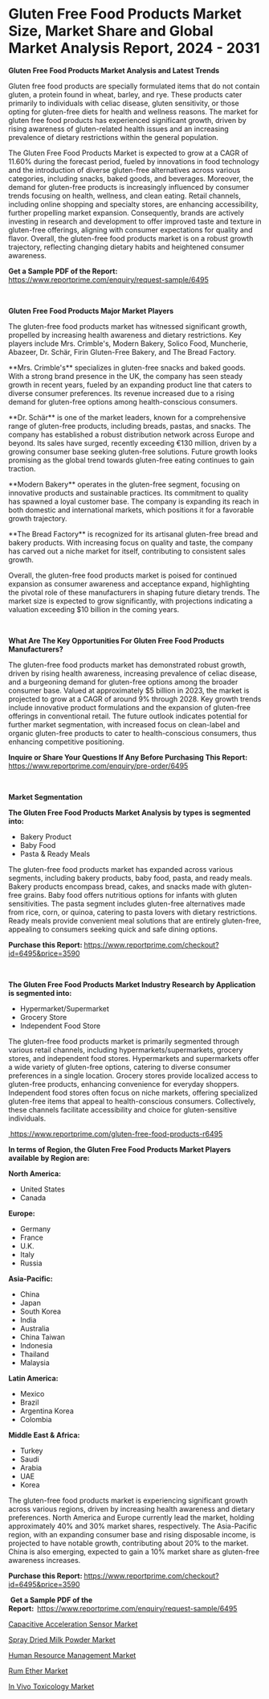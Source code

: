 <p><h1>Gluten Free Food Products Market Size, Market Share and Global Market Analysis Report, 2024 - 2031</h1></p><p><strong>Gluten Free Food Products Market Analysis and Latest Trends</strong></p>
<p><p>Gluten free food products are specially formulated items that do not contain gluten, a protein found in wheat, barley, and rye. These products cater primarily to individuals with celiac disease, gluten sensitivity, or those opting for gluten-free diets for health and wellness reasons. The market for gluten free food products has experienced significant growth, driven by rising awareness of gluten-related health issues and an increasing prevalence of dietary restrictions within the general population.</p><p>The Gluten Free Food Products Market is expected to grow at a CAGR of 11.60% during the forecast period, fueled by innovations in food technology and the introduction of diverse gluten-free alternatives across various categories, including snacks, baked goods, and beverages. Moreover, the demand for gluten-free products is increasingly influenced by consumer trends focusing on health, wellness, and clean eating. Retail channels, including online shopping and specialty stores, are enhancing accessibility, further propelling market expansion. Consequently, brands are actively investing in research and development to offer improved taste and texture in gluten-free offerings, aligning with consumer expectations for quality and flavor. Overall, the gluten-free food products market is on a robust growth trajectory, reflecting changing dietary habits and heightened consumer awareness.</p></p>
<p><strong>Get a Sample PDF of the Report:&nbsp;</strong> <a href="https://www.reportprime.com/enquiry/request-sample/6495?utm_campaign=117&utm_medium=2&utm_source=Github&utm_content=ia&utm_term=15112024&utm_id=gluten-free-food-products">https://www.reportprime.com/enquiry/request-sample/6495</a></p>
<p>&nbsp;</p>
<p><strong>Gluten Free Food Products Major Market Players</strong></p>
<p><p>The gluten-free food products market has witnessed significant growth, propelled by increasing health awareness and dietary restrictions. Key players include Mrs. Crimble's, Modern Bakery, Solico Food, Muncherie, Abazeer, Dr. Schär, Firin Gluten-Free Bakery, and The Bread Factory.</p><p>**Mrs. Crimble's** specializes in gluten-free snacks and baked goods. With a strong brand presence in the UK, the company has seen steady growth in recent years, fueled by an expanding product line that caters to diverse consumer preferences. Its revenue increased due to a rising demand for gluten-free options among health-conscious consumers.</p><p>**Dr. Schär** is one of the market leaders, known for a comprehensive range of gluten-free products, including breads, pastas, and snacks. The company has established a robust distribution network across Europe and beyond. Its sales have surged, recently exceeding €130 million, driven by a growing consumer base seeking gluten-free solutions. Future growth looks promising as the global trend towards gluten-free eating continues to gain traction.</p><p>**Modern Bakery** operates in the gluten-free segment, focusing on innovative products and sustainable practices. Its commitment to quality has spawned a loyal customer base. The company is expanding its reach in both domestic and international markets, which positions it for a favorable growth trajectory.</p><p>**The Bread Factory** is recognized for its artisanal gluten-free bread and bakery products. With increasing focus on quality and taste, the company has carved out a niche market for itself, contributing to consistent sales growth. </p><p>Overall, the gluten-free food products market is poised for continued expansion as consumer awareness and acceptance expand, highlighting the pivotal role of these manufacturers in shaping future dietary trends. The market size is expected to grow significantly, with projections indicating a valuation exceeding $10 billion in the coming years.</p></p>
<p>&nbsp;</p>
<p><strong>What Are The Key Opportunities For Gluten Free Food Products Manufacturers?</strong></p>
<p><p>The gluten-free food products market has demonstrated robust growth, driven by rising health awareness, increasing prevalence of celiac disease, and a burgeoning demand for gluten-free options among the broader consumer base. Valued at approximately $5 billion in 2023, the market is projected to grow at a CAGR of around 9% through 2028. Key growth trends include innovative product formulations and the expansion of gluten-free offerings in conventional retail. The future outlook indicates potential for further market segmentation, with increased focus on clean-label and organic gluten-free products to cater to health-conscious consumers, thus enhancing competitive positioning.</p></p>
<p><strong>Inquire or Share Your Questions If Any Before Purchasing This Report:</strong> <a href="https://www.reportprime.com/enquiry/pre-order/6495?utm_campaign=117&utm_medium=2&utm_source=Github&utm_content=ia&utm_term=15112024&utm_id=gluten-free-food-products">https://www.reportprime.com/enquiry/pre-order/6495</a></p>
<p>&nbsp;</p>
<p><strong>Market Segmentation</strong></p>
<p><strong>The Gluten Free Food Products Market Analysis by types is segmented into:</strong></p>
<p><ul><li>Bakery Product</li><li>Baby Food</li><li>Pasta & Ready Meals</li></ul></p>
<p><p>The gluten-free food products market has expanded across various segments, including bakery products, baby food, pasta, and ready meals. Bakery products encompass bread, cakes, and snacks made with gluten-free grains. Baby food offers nutritious options for infants with gluten sensitivities. The pasta segment includes gluten-free alternatives made from rice, corn, or quinoa, catering to pasta lovers with dietary restrictions. Ready meals provide convenient meal solutions that are entirely gluten-free, appealing to consumers seeking quick and safe dining options.</p></p>
<p><strong>Purchase this Report:&nbsp;</strong><a href="https://www.reportprime.com/checkout?id=6495&price=3590&utm_campaign=117&utm_medium=2&utm_source=Github&utm_content=ia&utm_term=15112024&utm_id=gluten-free-food-products">https://www.reportprime.com/checkout?id=6495&price=3590</a></p>
<p>&nbsp;</p>
<p><strong>The Gluten Free Food Products Market Industry Research by Application is segmented into:</strong></p>
<p><ul><li>Hypermarket/Supermarket</li><li>Grocery Store</li><li>Independent Food Store</li></ul></p>
<p><p>The gluten-free food products market is primarily segmented through various retail channels, including hypermarkets/supermarkets, grocery stores, and independent food stores. Hypermarkets and supermarkets offer a wide variety of gluten-free options, catering to diverse consumer preferences in a single location. Grocery stores provide localized access to gluten-free products, enhancing convenience for everyday shoppers. Independent food stores often focus on niche markets, offering specialized gluten-free items that appeal to health-conscious consumers. Collectively, these channels facilitate accessibility and choice for gluten-sensitive individuals.</p></p>
<p><a href="https://www.reportprime.com/gluten-free-food-products-r6495?utm_campaign=117&utm_medium=2&utm_source=Github&utm_content=ia&utm_term=15112024&utm_id=gluten-free-food-products">&nbsp;https://www.reportprime.com/gluten-free-food-products-r6495</a></p>
<p><strong>In terms of Region, the Gluten Free Food Products Market Players available by Region are:</strong></p>
<p>
    <p> <strong> North America: </strong>
        <ul>
            <li>United States</li>
            <li>Canada</li>
        </ul>
        </p> 
    <p> <strong> Europe: </strong>
        <ul>
            <li>Germany</li>
            <li>France</li>
            <li>U.K.</li>
            <li>Italy</li>
            <li>Russia</li>
        </ul>
        </p> 
    <p> <strong> Asia-Pacific: </strong>
        <ul>
            <li>China</li>
            <li>Japan</li>
            <li>South Korea</li>
            <li>India</li>
            <li>Australia</li>
            <li>China Taiwan</li>
            <li>Indonesia</li>
            <li>Thailand</li>
            <li>Malaysia</li>
        </ul>
        </p> 
    <p> <strong> Latin America: </strong>
        <ul>
            <li>Mexico</li>
            <li>Brazil</li>
            <li>Argentina Korea</li>
            <li>Colombia</li>
        </ul>
        </p> 
    <p> <strong> Middle East & Africa: </strong>
        <ul>
            <li>Turkey</li>
            <li>Saudi</li>
            <li>Arabia</li>
            <li>UAE</li>
            <li>Korea</li>
        </ul>
    </p>
    </p>
<p><p>The gluten-free food products market is experiencing significant growth across various regions, driven by increasing health awareness and dietary preferences. North America and Europe currently lead the market, holding approximately 40% and 30% market shares, respectively. The Asia-Pacific region, with an expanding consumer base and rising disposable income, is projected to have notable growth, contributing about 20% to the market. China is also emerging, expected to gain a 10% market share as gluten-free awareness increases.</p></p>
<p><strong>Purchase this Report: </strong><a href="https://www.reportprime.com/checkout?id=6495&price=3590&utm_campaign=117&utm_medium=2&utm_source=Github&utm_content=ia&utm_term=15112024&utm_id=gluten-free-food-products">https://www.reportprime.com/checkout?id=6495&price=3590</a></p>
<p>&nbsp;<strong>Get a Sample PDF of the Report:&nbsp;&nbsp;</strong><a href="https://www.reportprime.com/enquiry/request-sample/6495?utm_campaign=117&utm_medium=2&utm_source=Github&utm_content=ia&utm_term=15112024&utm_id=gluten-free-food-products">https://www.reportprime.com/enquiry/request-sample/6495</a></p>
<p><strong></strong></p>
<p><p><a href="https://www.linkedin.com/pulse/capacitive-acceleration-sensor-market-analysis-product-segmentation-w1opc?utm_campaign=117&utm_medium=2&utm_source=Github&utm_content=ia&utm_term=15112024&utm_id=gluten-free-food-products">Capacitive Acceleration Sensor Market</a></p><p><a href="https://github.com/HobertDavis43/Market-Research-Report-List-1/blob/main/spray-dried-milk-powder-market.md?utm_campaign=117&utm_medium=2&utm_source=Github&utm_content=ia&utm_term=15112024&utm_id=gluten-free-food-products">Spray Dried Milk Powder Market</a></p><p><a href="https://issuu.com/reportprime-2/docs/human-resource-management-market-si_b6a4ae53342f81?utm_campaign=117&utm_medium=2&utm_source=Github&utm_content=ia&utm_term=15112024&utm_id=gluten-free-food-products">Human Resource Management Market</a></p><p><a href="https://github.com/AshikRahman991/Market-Research-Report-List-1/blob/main/rum-ether-market.md?utm_campaign=117&utm_medium=2&utm_source=Github&utm_content=ia&utm_term=15112024&utm_id=gluten-free-food-products">Rum Ether Market</a></p><p><a href="https://issuu.com/reportprime-2/docs/in-vivo-toxicology-market-size-2030_583efb030efe62?utm_campaign=117&utm_medium=2&utm_source=Github&utm_content=ia&utm_term=15112024&utm_id=gluten-free-food-products">In Vivo Toxicology Market</a></p></p>